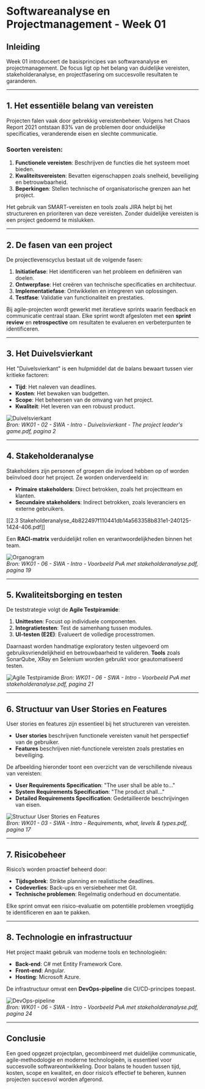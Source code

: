 # Softwareanalyse en Projectmanagement - Week 01

## Inleiding
Week 01 introduceert de basisprincipes van softwareanalyse en projectmanagement. De focus ligt op het belang van duidelijke vereisten, stakeholderanalyse, en projectfasering om succesvolle resultaten te garanderen.

---

## 1. Het essentiële belang van vereisten
Projecten falen vaak door gebrekkig vereistenbeheer. Volgens het Chaos Report 2021 ontstaan 83% van de problemen door onduidelijke specificaties, veranderende eisen en slechte communicatie.

### Soorten vereisten:
1. **Functionele vereisten**: Beschrijven de functies die het systeem moet bieden.
2. **Kwaliteitsvereisten**: Bevatten eigenschappen zoals snelheid, beveiliging en betrouwbaarheid.
3. **Beperkingen**: Stellen technische of organisatorische grenzen aan het project.

Het gebruik van SMART-vereisten en tools zoals JIRA helpt bij het structureren en prioriteren van deze vereisten. Zonder duidelijke vereisten is een project gedoemd te mislukken.

---

## 2. De fasen van een project
De projectlevenscyclus bestaat uit de volgende fasen:
1. **Initiatiefase**: Het identificeren van het probleem en definiëren van doelen.
2. **Ontwerpfase**: Het creëren van technische specificaties en architectuur.
3. **Implementatiefase**: Ontwikkelen en integreren van oplossingen.
4. **Testfase**: Validatie van functionaliteit en prestaties.

Bij agile-projecten wordt gewerkt met iteratieve sprints waarin feedback en communicatie centraal staan. Elke sprint wordt afgesloten met een **sprint review** en **retrospective** om resultaten te evalueren en verbeterpunten te identificeren.

---

## 3. Het Duivelsvierkant
Het "Duivelsvierkant" is een hulpmiddel dat de balans bewaart tussen vier kritieke factoren:
- **Tijd**: Het naleven van deadlines.
- **Kosten**: Het bewaken van budgetten.
- **Scope**: Het beheersen van de omvang van het project.
- **Kwaliteit**: Het leveren van een robuust product.

![Duivelsvierkant](DuivelsVierkant.png)  
*Bron: WK01 - 02 - SWA - Intro - Duivelsvierkant - The project leader's game.pdf, pagina 2*

---

## 4. Stakeholderanalyse
Stakeholders zijn personen of groepen die invloed hebben op of worden beïnvloed door het project. Ze worden onderverdeeld in:
- **Primaire stakeholders**: Direct betrokken, zoals het projectteam en klanten.
- **Secundaire stakeholders**: Indirect betrokken, zoals leveranciers en externe gebruikers.

[[2.3 Stakeholderanalyse_4b822497f110441db14a563358b831e1-240125-1424-406.pdf]]

Een **RACI-matrix** verduidelijkt rollen en verantwoordelijkheden binnen het team.

![Organogram](Organogram.png)  
*Bron: WK01 - 06 - SWA - Intro - Voorbeeld PvA met stakeholderanalyse.pdf, pagina 19*

---

## 5. Kwaliteitsborging en testen
De teststrategie volgt de **Agile Testpiramide**:
1. **Unittesten**: Focust op individuele componenten.
2. **Integratietesten**: Test de samenhang tussen modules.
3. **UI-testen (E2E)**: Evalueert de volledige processtromen.

Daarnaast worden handmatige exploratory testen uitgevoerd om gebruiksvriendelijkheid en betrouwbaarheid te valideren. **Tools** zoals SonarQube, XRay en Selenium worden gebruikt voor geautomatiseerd testen.

![Agile Testpiramide](AgileTestPiramide.png)
*Bron: WK01 - 06 - SWA - Intro - Voorbeeld PvA met stakeholderanalyse.pdf, pagina 21*

---

## 6. Structuur van User Stories en Features
User stories en features zijn essentieel bij het structureren van vereisten. 
- **User stories** beschrijven functionele vereisten vanuit het perspectief van de gebruiker.
- **Features** beschrijven niet-functionele vereisten zoals prestaties en beveiliging.

De afbeelding hieronder toont een overzicht van de verschillende niveaus van vereisten:
- **User Requirements Specification**: "The user shall be able to..."
- **System Requirements Specification**: "The product shall..."
- **Detailed Requirements Specification**: Gedetailleerde beschrijvingen van eisen.

![Structuur User Stories en Features](USerStoryStructure.png)  
*Bron: WK01 - 03 - SWA - Intro - Requirements, what, levels & types.pdf, pagina 17*

---

## 7. Risicobeheer
Risico’s worden proactief beheerd door:
- **Tijdsgebrek**: Strikte planning en realistische deadlines.
- **Codeverlies**: Back-ups en versiebeheer met Git.
- **Technische problemen**: Regelmatig onderhoud en documentatie.

Elke sprint omvat een risico-evaluatie om potentiële problemen vroegtijdig te identificeren en aan te pakken.

---

## 8. Technologie en infrastructuur
Het project maakt gebruik van moderne tools en technologieën:
- **Back-end**: C# met Entity Framework Core.
- **Front-end**: Angular.
- **Hosting**: Microsoft Azure.

De infrastructuur omvat een **DevOps-pipeline** die CI/CD-principes toepast.

![DevOps-pipeline](DevOpsPipelineEnInfrastructuur.png)  
*Bron: WK01 - 06 - SWA - Intro - Voorbeeld PvA met stakeholderanalyse.pdf, pagina 24*

---

## Conclusie
Een goed opgezet projectplan, gecombineerd met duidelijke communicatie, agile-methodologie en moderne technologieën, is essentieel voor succesvolle softwareontwikkeling. Door balans te houden tussen tijd, kosten, scope en kwaliteit, en door risico’s effectief te beheren, kunnen projecten succesvol worden afgerond.
